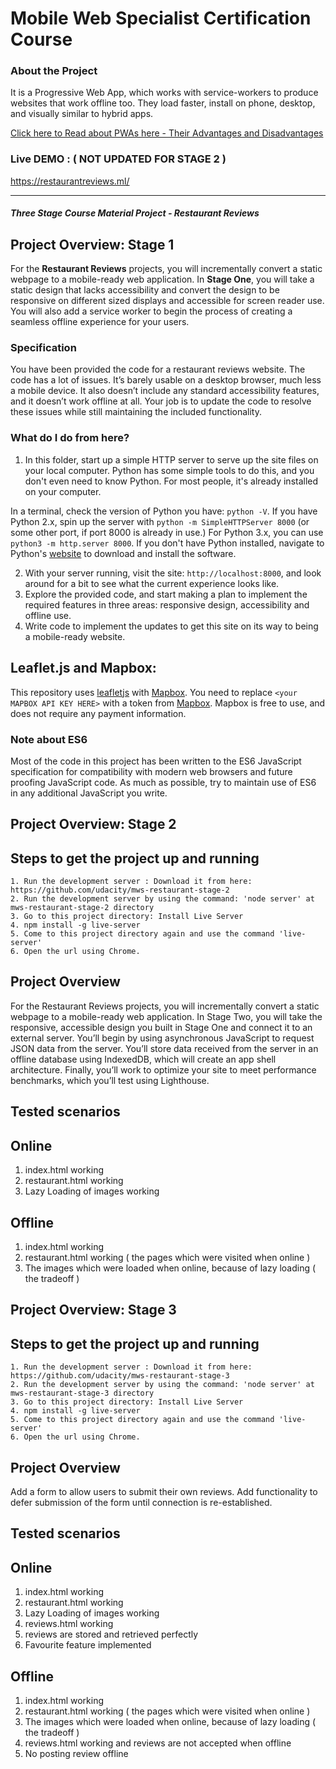 # Mobile Web Specialist Certification Course

### About the Project

It is a Progressive Web App, which works with service-workers to produce websites that work offline too. They load faster, install on phone, desktop, and visually similar to hybrid apps.<br>

<a href="https://tharunshiv.ml/pwas-adv-disadv/tharunshiv/">Click here to Read about PWAs here - Their Advantages and Disadvantages</a>

### Live DEMO : ( NOT UPDATED FOR STAGE 2 )

<a href="https://restaurantreviews.ml/">https://restaurantreviews.ml/</a>

---

#### _Three Stage Course Material Project - Restaurant Reviews_

## Project Overview: Stage 1

For the **Restaurant Reviews** projects, you will incrementally convert a static webpage to a mobile-ready web application. In **Stage One**, you will take a static design that lacks accessibility and convert the design to be responsive on different sized displays and accessible for screen reader use. You will also add a service worker to begin the process of creating a seamless offline experience for your users.

### Specification

You have been provided the code for a restaurant reviews website. The code has a lot of issues. It’s barely usable on a desktop browser, much less a mobile device. It also doesn’t include any standard accessibility features, and it doesn’t work offline at all. Your job is to update the code to resolve these issues while still maintaining the included functionality.

### What do I do from here?

1. In this folder, start up a simple HTTP server to serve up the site files on your local computer. Python has some simple tools to do this, and you don't even need to know Python. For most people, it's already installed on your computer.

In a terminal, check the version of Python you have: `python -V`. If you have Python 2.x, spin up the server with `python -m SimpleHTTPServer 8000` (or some other port, if port 8000 is already in use.) For Python 3.x, you can use `python3 -m http.server 8000`. If you don't have Python installed, navigate to Python's [website](https://www.python.org/) to download and install the software.

2. With your server running, visit the site: `http://localhost:8000`, and look around for a bit to see what the current experience looks like.
3. Explore the provided code, and start making a plan to implement the required features in three areas: responsive design, accessibility and offline use.
4. Write code to implement the updates to get this site on its way to being a mobile-ready website.

## Leaflet.js and Mapbox:

This repository uses [leafletjs](https://leafletjs.com/) with [Mapbox](https://www.mapbox.com/). You need to replace `<your MAPBOX API KEY HERE>` with a token from [Mapbox](https://www.mapbox.com/). Mapbox is free to use, and does not require any payment information.

### Note about ES6

Most of the code in this project has been written to the ES6 JavaScript specification for compatibility with modern web browsers and future proofing JavaScript code. As much as possible, try to maintain use of ES6 in any additional JavaScript you write.

## Project Overview: Stage 2

## Steps to get the project up and running

    1. Run the development server : Download it from here: https://github.com/udacity/mws-restaurant-stage-2
    2. Run the development server by using the command: 'node server' at mws-restaurant-stage-2 directory
    3. Go to this project directory: Install Live Server
    4. npm install -g live-server
    5. Come to this project directory again and use the command 'live-server'
    6. Open the url using Chrome.

## Project Overview

For the Restaurant Reviews projects, you will incrementally convert a static webpage to a mobile-ready web application. In Stage Two, you will take the responsive, accessible design you built in Stage One and connect it to an external server. You’ll begin by using asynchronous JavaScript to request JSON data from the server. You’ll store data received from the server in an offline database using IndexedDB, which will create an app shell architecture. Finally, you’ll work to optimize your site to meet performance benchmarks, which you’ll test using Lighthouse.

## Tested scenarios

## Online

1. index.html working
2. restaurant.html working
3. Lazy Loading of images working

## Offline

1. index.html working
2. restaurant.html working ( the pages which were visited when online )
3. The images which were loaded when online, because of lazy loading ( the tradeoff )

## Project Overview: Stage 3

## Steps to get the project up and running

    1. Run the development server : Download it from here: https://github.com/udacity/mws-restaurant-stage-3
    2. Run the development server by using the command: 'node server' at mws-restaurant-stage-3 directory
    3. Go to this project directory: Install Live Server
    4. npm install -g live-server
    5. Come to this project directory again and use the command 'live-server'
    6. Open the url using Chrome.

## Project Overview

Add a form to allow users to submit their own reviews.
Add functionality to defer submission of the form until connection is re-established.

## Tested scenarios

## Online

1. index.html working
2. restaurant.html working
3. Lazy Loading of images working
4. reviews.html working
5. reviews are stored and retrieved perfectly
6. Favourite feature implemented

## Offline

1. index.html working
2. restaurant.html working ( the pages which were visited when online )
3. The images which were loaded when online, because of lazy loading ( the tradeoff )
4. reviews.html working and reviews are not accepted when offline
5. No posting review offline
